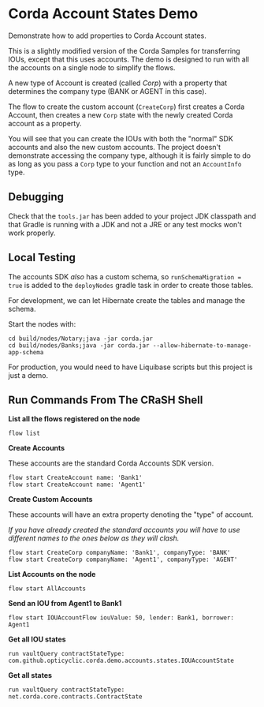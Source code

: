 # Corda Account States Demo

Demonstrate how to add properties to Corda Account states.

This is a slightly modified version of the Corda Samples for transferring IOUs, except that this uses accounts.
The demo is designed to run with all the accounts on a single node to simplify the flows.

A new type of Account is created (called _Corp_) with a property that determines the company type (BANK or AGENT in this case).

The flow to create the custom account (`CreateCorp`) first creates a Corda Account, then creates a new `Corp` state with the newly created Corda account as a property.

You will see that you can create the IOUs with both the "normal" SDK accounts and also the new custom accounts.
The project doesn't demonstrate accessing the company type, although it is fairly simple to do as long as you pass a `Corp` type to your function and not an `AccountInfo` type. 

## Debugging

Check that the `tools.jar` has been added to your project JDK classpath and that Gradle is running with a JDK and not a JRE or any test mocks won't work properly.

## Local Testing

The accounts SDK _also_ has a custom schema, so `runSchemaMigration = true` is added to the `deployNodes` gradle task in order to create those tables.

For development, we can let Hibernate create the tables and manage the schema.

Start the nodes with:

    cd build/nodes/Notary;java -jar corda.jar
    cd build/nodes/Banks;java -jar corda.jar --allow-hibernate-to-manage-app-schema

For production, you would need to have Liquibase scripts but this project is just a demo.

## Run Commands From The CRaSH Shell

**List all the flows registered on the node**

    flow list

**Create Accounts**

These accounts are the standard Corda Accounts SDK version.

    flow start CreateAccount name: 'Bank1'
    flow start CreateAccount name: 'Agent1'

**Create Custom Accounts**

These accounts will have an extra property denoting the "type" of account.

_If you have already created the standard accounts you will have to use different names to the ones below as they will clash._

    flow start CreateCorp companyName: 'Bank1', companyType: 'BANK'
    flow start CreateCorp companyName: 'Agent1', companyType: 'AGENT'

**List Accounts on the node**

    flow start AllAccounts

**Send an IOU from Agent1 to Bank1**

    flow start IOUAccountFlow iouValue: 50, lender: Bank1, borrower: Agent1

**Get all IOU states**

    run vaultQuery contractStateType: com.github.opticyclic.corda.demo.accounts.states.IOUAccountState

**Get all states**

    run vaultQuery contractStateType: net.corda.core.contracts.ContractState
